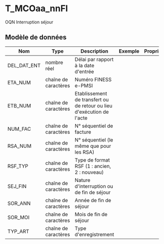 # T_MCOaa_nnFI

OQN Interruption séjour


## Modèle de données

|Nom|Type|Description|Exemple|Propriétés|
|-|-|-|-|-|
|DEL_DAT_ENT|nombre réel|Délai par rapport à la date d'entrée|||
|ETA_NUM|chaîne de caractères|Numéro FINESS e-PMSI|||
|ETB_NUM|chaîne de caractères|Etablissement de transfert ou de retour ou lieu d'exécution de l'acte|||
|NUM_FAC|chaîne de caractères|N° séquentiel de facture|||
|RSA_NUM|chaîne de caractères|N° séquentiel (le même que pour les RSA)|||
|RSF_TYP|chaîne de caractères|Type de format RSF (1 : ancien, 2 : nouveau)|||
|SEJ_FIN|chaîne de caractères|Nature d'interruption ou de fin de séjour|||
|SOR_ANN|chaîne de caractères|Année de fin de séjour|||
|SOR_MOI|chaîne de caractères|Mois de fin de séjour|||
|TYP_ART|chaîne de caractères|Type d'enregistrement|||
